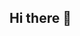 ## Hi there 👋

<!--
**gm62855/gm62855** is a ✨ _special_ ✨ repository because its `README.md` (this file) appears on your GitHub profile.

Here are some ideas to get you started:

- 🔭 I’m currently working on ... ODU projects
- 🌱 I’m currently learning ... Artificial Intelligence
- 👯 I’m looking to collaborate on ... Group Projects
- 🤔 I’m looking for help with ... Everything
- 💬 Ask me about ... Anything
- 📫 How to reach me: ... gmaca001@odu.edu
- 😄 Pronouns: ... She/her
- ⚡ Fun fact: ... I love roller coasters
-->
